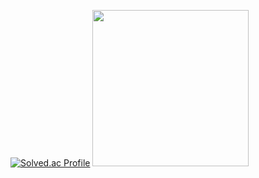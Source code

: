 [![Solved.ac Profile](http://mazassumnida.wtf/api/v2/generate_badge?boj=tjdvyzl12)](https://solved.ac/tjdvyzl12/)
<a href="https://www.credly.com/badges/75153b9c-d807-4d5b-a0de-2445ab32a5b5/public_url"><img src="https://github.com/user-attachments/assets/9f6733ea-1568-4dbe-866c-dfa0f0934f99" width="250"></a>

